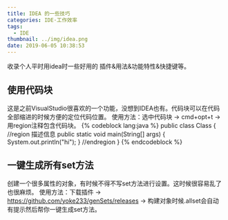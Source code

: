 ```yaml
---
title: IDEA 的一些技巧
categories: IDE·工作效率
tags:
  - IDE
thumbnail: ../img/idea.png
date: 2019-06-05 10:38:53
---
```


收录个人平时用idea时一些好用的 插件&用法&功能特性&快捷键等。

<!-- more -->

## 使用代码块
这是之前VisualStudio很喜欢的一个功能，没想到IDEA也有。代码块可以在代码全部缩进的时候方便的定位代码位置。
使用方法：选中代码块 -> cmd+opt+t -> 用region注释包含代码块。
{% codeblock lang:java %}
public class Class {
    //region 描述信息
    public static void main(String[] args) {
        System.out.println("hi");
    }
    //endregion
}
{% endcodeblock %}

## 一键生成所有set方法
创建一个很多属性的对象，有时候不得不写set方法进行设置。这时候很容易乱了也很麻烦。
使用方法：下载插件 -> https://github.com/yoke233/genSets/releases -> 构建对象时候.allset会自动有提示然后帮你一键生成set方法。
